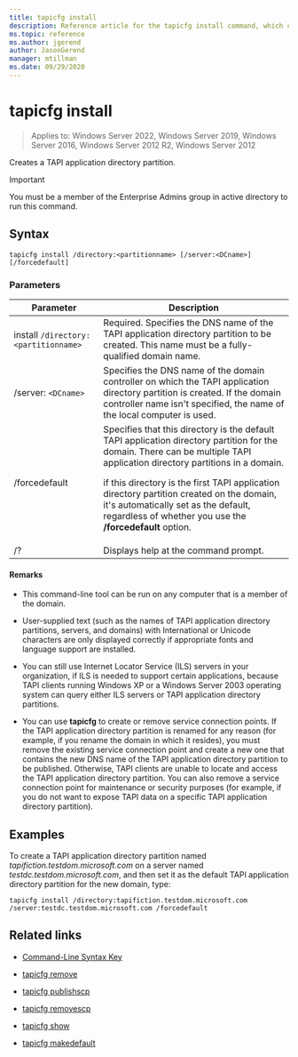 ```yaml
---
title: tapicfg install
description: Reference article for the tapicfg install command, which creates a TAPI application directory partition.
ms.topic: reference
ms.author: jgerend
author: JasonGerend
manager: mtillman
ms.date: 09/29/2020
---
```


# tapicfg install

>Applies to: Windows Server 2022, Windows Server 2019, Windows Server 2016, Windows Server 2012 R2, Windows Server 2012

Creates a TAPI application directory partition.

> [!IMPORTANT]
> You must be a member of the Enterprise Admins group in active directory to run this command.

## Syntax

```
tapicfg install /directory:<partitionname> [/server:<DCname>] [/forcedefault]
```

### Parameters

| Parameter | Description |
|--|--|
| install `/directory:<partitionname>` | Required. Specifies the DNS name of the TAPI application directory partition to be created. This name must be a fully-qualified domain name. |
| /server: `<DCname>` | Specifies the DNS name of the domain controller on which the TAPI application directory partition is created. If the domain controller name isn't specified, the name of the local computer is used. |
| /forcedefault | Specifies that this directory is the default TAPI application directory partition for the domain. There can be multiple TAPI application directory partitions in a domain.<p>if this directory is the first TAPI application directory partition created on the domain, it's automatically set as the default, regardless of whether you use the **/forcedefault** option. |
| /? | Displays help at the command prompt. |

#### Remarks

- This command-line tool can be run on any computer that is a member of the domain.

- User-supplied text (such as the names of TAPI application directory partitions, servers, and domains) with International or Unicode characters are only displayed correctly if appropriate fonts and language support are installed.

- You can still use Internet Locator Service (ILS) servers in your organization, if ILS is needed to support certain applications, because TAPI clients running Windows XP or a Windows Server 2003 operating system can query either ILS servers or TAPI application directory partitions.

- You can use **tapicfg** to create or remove service connection points. If the TAPI application directory partition is renamed for any reason (for example, if you rename the domain in which it resides), you must remove the existing service connection point and create a new one that contains the new DNS name of the TAPI application directory partition to be published. Otherwise, TAPI clients are unable to locate and access the TAPI application directory partition. You can also remove a service connection point for maintenance or security purposes (for example, if you do not want to expose TAPI data on a specific TAPI application directory partition).

## Examples

To create a TAPI application directory partition named *tapifiction.testdom.microsoft.com* on a server named *testdc.testdom.microsoft.com*, and then set it as the default TAPI application directory partition for the new domain, type:

```
tapicfg install /directory:tapifiction.testdom.microsoft.com /server:testdc.testdom.microsoft.com /forcedefault
```

## Related links

- [Command-Line Syntax Key](command-line-syntax-key.md)

- [tapicfg remove](tapicfg-remove.md)

- [tapicfg publishscp](tapicfg-publishscp.md)

- [tapicfg removescp](tapicfg-removescp.md)

- [tapicfg show](tapicfg-show.md)

- [tapicfg makedefault](tapicfg-makedefault.md)
